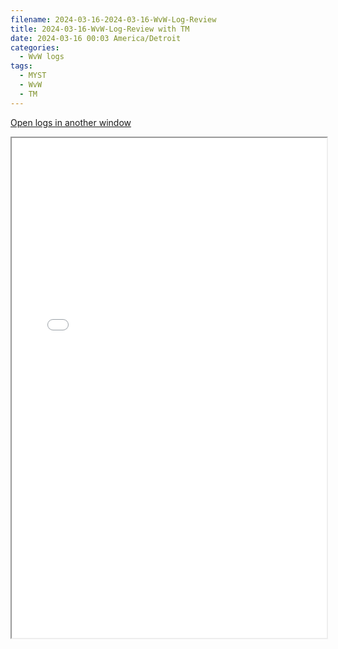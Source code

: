 ```yaml
---
filename: 2024-03-16-2024-03-16-WvW-Log-Review
title: 2024-03-16-WvW-Log-Review with TM
date: 2024-03-16 00:03 America/Detroit
categories:
  - WvW logs
tags:
  - MYST
  - WvW
  - TM
---
```

 <a href="/assets/wvwlogs/reports20240316.html#20240316-WvW-Log-Review" target="_blank">Open logs in another window</a>

<iframe src="/assets/wvwlogs/reports20240316.html#20240316-WvW-Log-Review" width="100%" height="800" style="display:block; margin: 0 auto;"> </iframe>